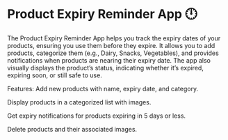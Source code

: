 # Product Expiry Reminder App 🕛
The Product Expiry Reminder App helps you track the expiry dates of your products, ensuring you use them before they expire. It allows you to add products, categorize them (e.g., Dairy, Snacks, Vegetables), and provides notifications when products are nearing their expiry date. The app also visually displays the product’s status, indicating whether it’s expired, expiring soon, or still safe to use.

Features: Add new products with name, expiry date, and category.

Display products in a categorized list with images.

Get expiry notifications for products expiring in 5 days or less.

Delete products and their associated images.
